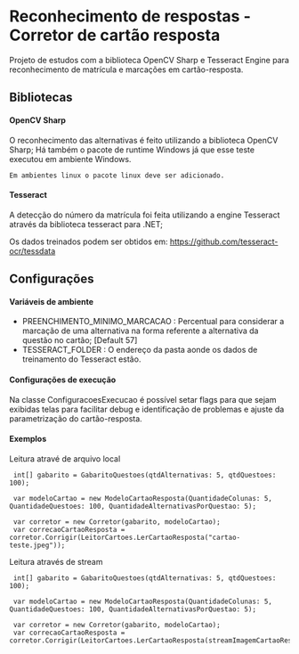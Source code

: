 
# Reconhecimento de respostas - Corretor de cartão resposta

Projeto de estudos com a biblioteca OpenCV Sharp e Tesseract Engine para reconhecimento de matrícula e marcações em cartão-resposta.

## Bibliotecas

#### OpenCV Sharp
O reconhecimento das alternativas é feito utilizando a biblioteca OpenCV Sharp;
Há também o pacote de runtime Windows já que esse teste executou em ambiente Windows.

```
Em ambientes linux o pacote linux deve ser adicionado.
```

#### Tesseract
A detecção do número da matrícula foi feita utilizando a engine Tesseract através da biblioteca tesseract para .NET;

Os dados treinados podem ser obtidos em: https://github.com/tesseract-ocr/tessdata

## Configurações
#### Variáveis de ambiente
- PREENCHIMENTO_MINIMO_MARCACAO : Percentual para considerar a marcação de uma alternativa na forma referente a alternativa da questão no cartão; [Default 57]
- TESSERACT_FOLDER : O endereço da pasta aonde os dados de treinamento do Tesseract estão.

#### Configurações de execução
Na classe ConfiguracoesExecucao é possível setar flags para que sejam exibidas telas para facilitar debug e identificação de problemas e ajuste da parametrização do cartão-resposta.

#### Exemplos
Leitura atravé de arquivo local
```
 int[] gabarito = GabaritoQuestoes(qtdAlternativas: 5, qtdQuestoes: 100);

 var modeloCartao = new ModeloCartaoResposta(QuantidadeColunas: 5, QuantidadeQuestoes: 100, QuantidadeAlternativasPorQuestao: 5);

 var corretor = new Corretor(gabarito, modeloCartao);
 var correcaoCartaoResposta = corretor.Corrigir(LeitorCartoes.LerCartaoResposta("cartao-teste.jpeg"));
```

Leitura através de stream
```
 int[] gabarito = GabaritoQuestoes(qtdAlternativas: 5, qtdQuestoes: 100);

 var modeloCartao = new ModeloCartaoResposta(QuantidadeColunas: 5, QuantidadeQuestoes: 100, QuantidadeAlternativasPorQuestao: 5);

 var corretor = new Corretor(gabarito, modeloCartao);
 var correcaoCartaoResposta = corretor.Corrigir(LeitorCartoes.LerCartaoResposta(streamImagemCartaoResposta));
```